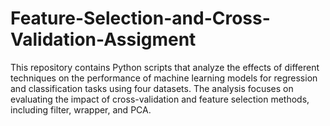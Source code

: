 # Feature-Selection-and-Cross-Validation-Assigment
This repository contains Python scripts that analyze the effects of different techniques on the performance of machine learning models for regression and classification tasks using four datasets. The analysis focuses on evaluating the impact of cross-validation and feature selection methods, including filter, wrapper, and PCA.

